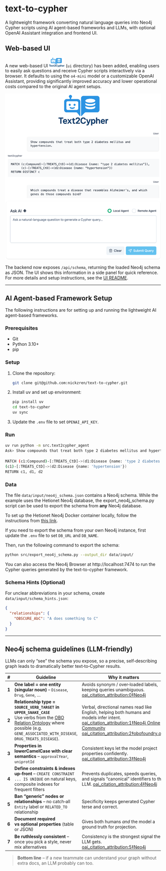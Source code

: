 # text-to-cypher
A lightweight framework converting natural language queries into Neo4j Cypher scripts using AI agent-based frameworks and LLMs, with optional OpenAI Assistant integration and frontend UI.

## Web-based UI

A new web-based UI <img src="ui/src/assets/logo.png" width="50" alt="Text to Cypher UI"> (`ui` directory) has been added, enabling users to easily ask questions and receive Cypher scripts interactively via a browser. It defaults to using the `o4-mini` model or a customizable OpenAI Assistant, providing significantly improved accuracy and lower operational costs compared to the original AI agent setups.

<img src="ui/src/assets/text-to-cypher-ui-overview.png" width="600" alt="Text to Cypher UI">

The backend now exposes `/api/schema`, returning the loaded Neo4j schema as JSON. The UI shows this information in a side panel for quick reference.
For more details and setup instructions, see the [UI README](ui/README.md).

---

## AI Agent-based Framework Setup

The following instructions are for setting up and running the lightweight AI agent-based frameworks.

### Prerequisites

- Git
- Python 3.10+
- pip

### Setup

1. Clone the repository:
   ```sh
   git clone git@github.com:nickzren/text-to-cypher.git
   ```
2. Install uv and set up environment:
   ```sh
   pip install uv
   cd text-to-cypher
   uv sync
   ```
3. Update the `.env` file to set `OPENAI_API_KEY`.

### Run

```sh
uv run python -m src.text2cypher_agent
Ask> Show compounds that treat both type 2 diabetes mellitus and hypertension.

MATCH (c1:Compound)-[:TREATS_CtD]->(d1:Disease {name: 'type 2 diabetes mellitus'}), 
(c1)-[:TREATS_CtD]->(d2:Disease {name: 'hypertension'})
RETURN c1, d1, d2
```

### Data

The file `data/input/neo4j_schema.json` contains a Neo4j schema. While the example uses the Hetionet Neo4j database, the export_neo4j_schema.py script can be used to export the schema from **any** Neo4j database.

To set up the Hetionet Neo4j Docker container locally, follow the instructions from [this link](https://github.com/nickzren/hetionet/tree/main?tab=readme-ov-file#docker-setup-and-initialization).

If you need to export the schema from your own Neo4j instance, first update the `.env` file to set `DB_URL` and `DB_NAME`.

Then, run the following command to export the schema:
```sh
python src/export_neo4j_schema.py --output_dir data/input/
```

You can also access the Neo4j Browser at http://localhost:7474 to run the Cypher queries generated by the text-to-cypher framework.

### Schema Hints (Optional)

For unclear abbreviations in your schema, create `data/input/schema_hints.json`:

```json
{
  "relationships": {
    "OBSCURE_AbC": "A does something to C"
  }
}
```

---

## Neo4j schema guidelines (LLM‑friendly)

LLMs can only “see” the schema you expose, so a precise, self‑describing graph leads to dramatically better text‑to‑Cypher results.

| # | Guideline | Why it matters |
|---|-----------|----------------|
| **1** | **One label = one entity (singular noun)** – `Disease`, `Drug`, `Gene`, … | Avoids synonym / over‑loaded labels, keeping queries unambiguous.  [oai_citation_attribution:0‡Neo4j](https://neo4j.com/docs/cypher-manual/current/syntax/naming/?utm_source=chatgpt.com) |
| **2** | **Relationship type = `SOURCE_VERB_TARGET` in `UPPER_SNAKE_CASE`**<br>Use verbs from the [OBO Relation Ontology](https://obofoundry.org/ontology/ro.html) where possible (e.g. `GENE_ASSOCIATED_WITH_DISEASE`, `DRUG_TREATS_DISEASE`). | Verbal, directional names read like English, helping both humans and models infer intent.  [oai_citation_attribution:1‡Neo4j Online Community](https://community.neo4j.com/t/cypher-basic-syntax/22950?utm_source=chatgpt.com) [oai_citation_attribution:2‡obofoundry.org](https://obofoundry.org/ontology/ro.html?utm_source=chatgpt.com) |
| **3** | **Properties in lowerCamelCase with clear semantics** – `approvalYear`, `uniprotId` | Consistent keys let the model project properties confidently.  [oai_citation_attribution:3‡Neo4j](https://neo4j.com/docs/cypher-manual/current/syntax/naming/?utm_source=chatgpt.com) |
| **4** | **Define constraints & indexes up‑front** – `CREATE CONSTRAINT ... IS UNIQUE` on natural keys, composite indexes for frequent filters | Prevents duplicates, speeds queries, and signals “canonical” identifiers to the LLM.  [oai_citation_attribution:4‡Neo4j](https://neo4j.com/docs/spark/current/write/schema-optimization/?utm_source=chatgpt.com) |
| **5** | **Ban “generic” nodes or relationships** – no catch‑all `Entity` label or `RELATED_TO` relationship | Specificity keeps generated Cypher terse and correct. |
| **6** | **Document required vs optional properties** (table or JSON) | Gives both humans *and* the model a ground truth for projection. |
| **7** | **Be ruthlessly consistent** – once you pick a style, never mix alternatives | Consistency is the strongest signal the LLM gets.  [oai_citation_attribution:5‡Neo4j](https://neo4j.com/docs/cypher-manual/current/syntax/naming/?utm_source=chatgpt.com) |

> **Bottom line** – if a new teammate can understand your graph without extra docs, an LLM probably can too.
